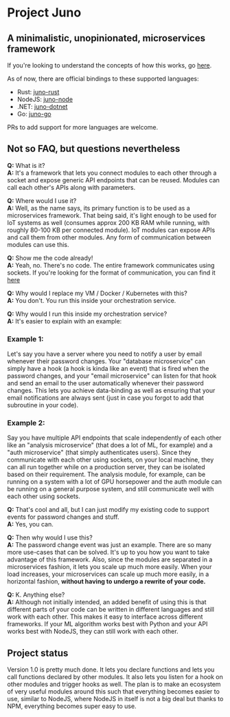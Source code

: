 # Project Juno

## A minimalistic, unopinionated, microservices framework

If you're looking to understand the concepts of how this works, go [here](./docs/).

As of now, there are official bindings to these supported languages:

- Rust: [juno-rust](https://github.com/bytesonus/juno-rust)
- NodeJS: [juno-node](https://github.com/bytesonus/juno-node)
- .NET: [juno-dotnet](https://github.com/bytesonus/juno-dotnet)
- Go: [juno-go](https://github.com/bytesonus/juno-go)

PRs to add support for more languages are welcome.

## Not so FAQ, but questions nevertheless

__Q:__ What is it?  
__A:__ It's a framework that lets you connect modules to each other through a socket and expose generic API endpoints that can be reused. Modules can call each other's APIs along with parameters.

__Q:__ Where would I use it?  
__A:__ Well, as the name says, its primary function is to be used as a microservices framework. That being said, it's light enough to be used for IoT systems as well (consumes approx 200 KB RAM while running, with roughly 80-100 KB per connected module). IoT modules can expose APIs and call them from other modules. Any form of communication between modules can use this.  

__Q:__ Show me the code already!  
__A:__ Yeah, no. There's no code. The entire framework communicates using sockets. If you're looking for the format of communication, you can find it [here](./docs/)

__Q:__ Why would I replace my VM / Docker / Kubernetes with this?  
__A:__ You don't. You run this inside your orchestration service.

__Q:__ Why would I run this inside my orchestration service?  
__A:__ It's easier to explain with an example:

### Example 1:  

Let's say you have a server where you need to notify a user by email whenever their password changes. Your "database microservice" can simply have a hook (a hook is kinda like an event) that is fired when the password changes, and your "email microservice" can listen for that hook and send an email to the user automatically whenever their password changes. This lets you achieve data-binding as well as ensuring that your email notifications are always sent (just in case you forgot to add that subroutine in your code).

### Example 2:

Say you have multiple API endpoints that scale independently of each other like an "analysis microservice" (that does a lot of ML, for example) and a "auth microservice" (that simply authenticates users). Since they communicate with each other using sockets, on your local machine, they can all run together while on a production server, they can be isolated based on their requirement. The analysis module, for example, can be running on a system with a lot of GPU horsepower and the auth module can be running on a general purpose system, and still communicate well with each other using sockets.

__Q:__ That's cool and all, but I can just modify my existing code to support events for password changes and stuff.  
__A:__ Yes, you can.

__Q:__ Then why would I use this?  
__A:__ The password change event was just an example. There are so many more use-cases that can be solved. It's up to you how you want to take advantage of this framework. Also, since the modules are separated in a microservices fashion, it lets you scale up much more easily. When your load increases, your microservices can scale up much more easily, in a horizontal fashion, __without having to undergo a rewrite of your code.__

__Q:__ K. Anything else?  
__A:__ Although not initially intended, an added benefit of using this is that different parts of your code can be written in different languages and still work with each other. This makes it easy to interface across different frameworks. If your ML algorithm works best with Python and your API works best with NodeJS, they can still work with each other.

## Project status

Version 1.0 is pretty much done. It lets you declare functions and lets you call functions declared by other modules. It also lets you listen for a hook on other modules and trigger hooks as well. The plan is to make an ecosystem of very useful modules around this such that everything becomes easier to use, similar to NodeJS, where NodeJS in itself is not a big deal but thanks to NPM, everything becomes super easy to use.
